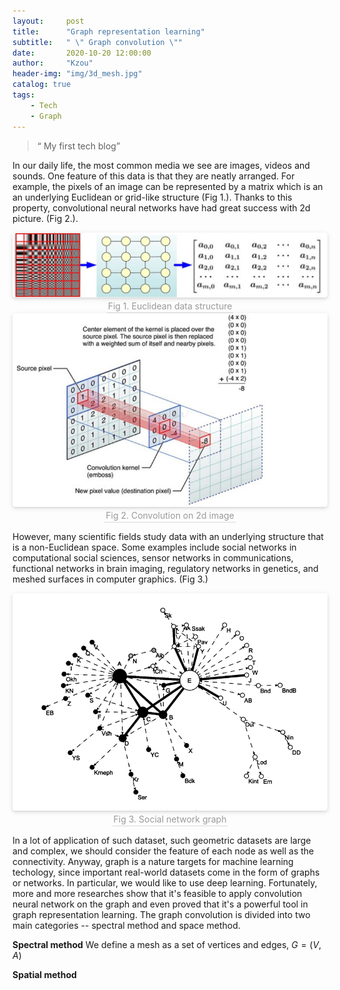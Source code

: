 ```yaml
---
layout:     post
title:      "Graph representation learning"
subtitle:   " \" Graph convolution \""
date:       2020-10-20 12:00:00
author:     "Kzou"
header-img: "img/3d_mesh.jpg"
catalog: true
tags:
    - Tech
    - Graph
---
```


> “ My first tech blog”


In our daily life, the most common media we see are images, videos and sounds. One feature of this data is that they are neatly arranged. For example, the pixels of an image can be represented by a matrix which is an an underlying Euclidean or grid-like structure (Fig 1.). Thanks to this property, convolutional neural networks have had great success with 2d picture. (Fig 2.). <br>

<center>
    <img style="border-radius: 0.3125em;
    box-shadow: 0 2px 4px 0 rgba(34,36,38,.12),0 2px 10px 0 rgba(34,36,38,.08);" 
    src="/img/euclidean_data_structure.png">
    <br>
    <div style="color:orange; border-bottom: 1px solid #d9d9d9;
    display: inline-block;
    color: #999;
    padding: 2px;">Fig 1. Euclidean data structure</div>
</center>


<center>
    <img style="border-radius: 0.3125em;
    box-shadow: 0 2px 4px 0 rgba(34,36,38,.12),0 2px 10px 0 rgba(34,36,38,.08);" 
    src="/img/convolution%20on%202d%20image.jpg">
    <br>
    <div style="color:orange; border-bottom: 1px solid #d9d9d9;
    display: inline-block;
    color: #999;
    padding: 2px;">Fig 2. Convolution on 2d image</div>
</center>

<!--<img src="/img/euclidean_data_structure.png" title="Fig 1. Euclidean data structure" width="400" height="100" />-->
<!--[](/img/euclidean_data_structure.png)-->


However, many scientific fields study data with an underlying structure that is a non-Euclidean space. Some examples include social networks in computational social sciences, sensor networks in communications, functional networks in brain imaging, regulatory networks in genetics, and meshed surfaces in computer graphics. (Fig 3.)

<center>
    <img style="border-radius: 0.3125em;
    box-shadow: 0 2px 4px 0 rgba(34,36,38,.12),0 2px 10px 0 rgba(34,36,38,.08);" 
    src="/img/social_network.jpg">
    <br>
    <div style="color:orange; border-bottom: 1px solid #d9d9d9;
    display: inline-block;
    color: #999;
    padding: 2px;">Fig 3. Social network graph</div>
</center>


In a lot of application of such dataset, such geometric datasets are large and complex, we should consider the feature of each node as well as the connectivity. Anyway, graph is a nature targets for machine learning techology, since important real-world datasets come in the form of graphs or networks. In particular, we would like to use deep learning.
Fortunately, more and more researches show that it's feasible to apply convolution neural network on the graph and even proved that it's a powerful tool in graph representation learning. The graph convolution is divided into two main categories -- spectral method and space method.

**Spectral method**
We define a mesh as a set of vertices and edges, $G=(V, A)$


**Spatial method**
